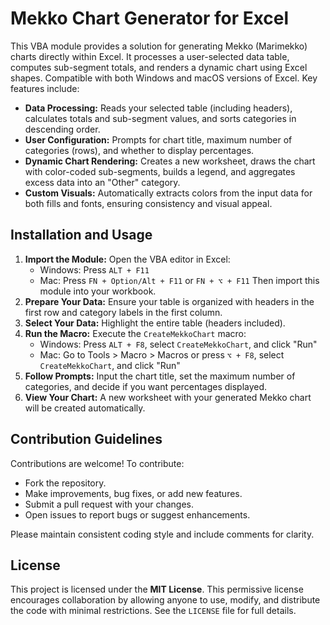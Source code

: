 # Mekko Chart Generator for Excel

This VBA module provides a solution for generating Mekko (Marimekko) charts directly within Excel. It processes a user-selected data table, computes sub-segment totals, and renders a dynamic chart using Excel shapes. Compatible with both Windows and macOS versions of Excel. Key features include:

- **Data Processing:** Reads your selected table (including headers), calculates totals and sub-segment values, and sorts categories in descending order.
- **User Configuration:** Prompts for chart title, maximum number of categories (rows), and whether to display percentages.
- **Dynamic Chart Rendering:** Creates a new worksheet, draws the chart with color-coded sub-segments, builds a legend, and aggregates excess data into an "Other" category.
- **Custom Visuals:** Automatically extracts colors from the input data for both fills and fonts, ensuring consistency and visual appeal.

## Installation and Usage

1. **Import the Module:** Open the VBA editor in Excel:
   - Windows: Press `ALT + F11`
   - Mac: Press `FN + Option/Alt + F11` or `FN + ⌥ + F11`
   Then import this module into your workbook.
2. **Prepare Your Data:** Ensure your table is organized with headers in the first row and category labels in the first column.
3. **Select Your Data:** Highlight the entire table (headers included).
4. **Run the Macro:** Execute the `CreateMekkoChart` macro:
   - Windows: Press `ALT + F8`, select `CreateMekkoChart`, and click "Run"
   - Mac: Go to Tools > Macro > Macros or press `⌥ + F8`, select `CreateMekkoChart`, and click "Run"
5. **Follow Prompts:** Input the chart title, set the maximum number of categories, and decide if you want percentages displayed.
6. **View Your Chart:** A new worksheet with your generated Mekko chart will be created automatically.

## Contribution Guidelines

Contributions are welcome! To contribute:
- Fork the repository.
- Make improvements, bug fixes, or add new features.
- Submit a pull request with your changes.
- Open issues to report bugs or suggest enhancements.

Please maintain consistent coding style and include comments for clarity.

## License

This project is licensed under the **MIT License**. This permissive license encourages collaboration by allowing anyone to use, modify, and distribute the code with minimal restrictions. See the `LICENSE` file for full details.
